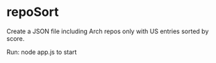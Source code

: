 # repoSort
Create a JSON file including Arch repos only with US entries sorted by score.

Run: node app.js to start
